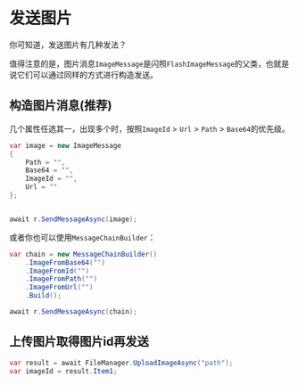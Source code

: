# 发送图片

你可知道，发送图片有几种发法？

值得注意的是，图片消息`ImageMessage`是闪照`FlashImageMessage`的父类，也就是说它们可以通过同样的方式进行构造发送。

## 构造图片消息(推荐)

几个属性任选其一，出现多个时，按照`ImageId` > `Url` > `Path` > `Base64`的优先级。


```cs
var image = new ImageMessage
{
    Path = "",
    Base64 = "",
    ImageId = "",
    Url = ""
};


await r.SendMessageAsync(image);
```

或者你也可以使用`MessageChainBuilder`：

```cs
var chain = new MessageChainBuilder()
    .ImageFromBase64("")
    .ImageFromId("")
    .ImageFromPath("")
    .ImageFromUrl("")
    .Build();

await r.SendMessageAsync(chain);
```

## 上传图片取得图片id再发送

```cs
var result = await FileManager.UploadImageAsync("path");
var imageId = result.Item1;

```